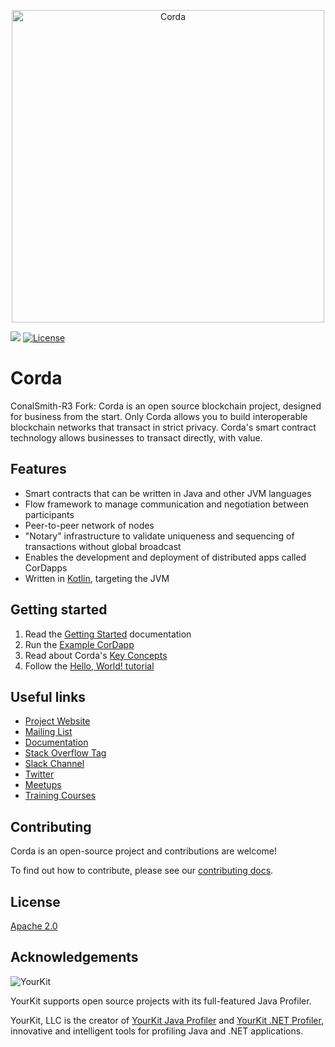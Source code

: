 <p align="center">
  <img src="https://www.corda.net/wp-content/themes/corda/assets/images/crda-logo-big.svg" alt="Corda" width="500">
</p>

<a href="https://ci-master.corda.r3cev.com/viewType.html?buildTypeId=Corda_Build_ActiveReleaseBranches_BuildOsRelease45&tab=buildTypeStatusDiv&guest=1"><img src="https://ci.corda.r3cev.com/app/rest/builds/buildType:Corda_Build_ActiveReleaseBranches_BuildOsRelease45/statusIcon"/></a> [![License](https://img.shields.io/badge/License-Apache%202.0-blue.svg)](https://opensource.org/licenses/Apache-2.0)

# Corda

ConalSmith-R3 Fork: Corda is an open source blockchain project, designed for business from the start. Only Corda allows you to build interoperable blockchain networks that transact in strict privacy. Corda's smart contract technology allows businesses to transact directly, with value.

## Features

* Smart contracts that can be written in Java and other JVM languages
* Flow framework to manage communication and negotiation between participants
* Peer-to-peer network of nodes
* "Notary" infrastructure to validate uniqueness and sequencing of transactions without global broadcast
* Enables the development and deployment of distributed apps called CorDapps
* Written in [Kotlin](https://kotlinlang.org), targeting the JVM

## Getting started

1. Read the [Getting Started](https://docs.corda.net/getting-set-up.html) documentation
2. Run the [Example CorDapp](https://docs.corda.net/tutorial-cordapp.html)
3. Read about Corda's [Key Concepts](https://docs.corda.net/key-concepts.html)
4. Follow the [Hello, World! tutorial](https://docs.corda.net/hello-world-introduction.html)

## Useful links

* [Project Website](https://corda.net)
* [Mailing List](https://groups.io/g/corda-dev/)
* [Documentation](https://docs.corda.net)
* [Stack Overflow Tag](https://stackoverflow.com/questions/tagged/corda)
* [Slack Channel](https://slack.corda.net/)
* [Twitter](https://twitter.com/cordadlt)
* [Meetups](https://www.meetup.com/pro/corda/)
* [Training Courses](https://www.corda.net/corda-training/)

## Contributing

Corda is an open-source project and contributions are welcome!

To find out how to contribute, please see our [contributing docs](https://docs.corda.net/head/contributing-index.html).

## License

[Apache 2.0](./LICENSE)

## Acknowledgements

![YourKit](https://www.yourkit.com/images/yklogo.png)

YourKit supports open source projects with its full-featured Java Profiler.

YourKit, LLC is the creator of [YourKit Java Profiler](https://www.yourkit.com/java/profiler/) and [YourKit .NET Profiler](https://www.yourkit.com/.net/profiler/), innovative and intelligent tools for profiling Java and .NET applications.
